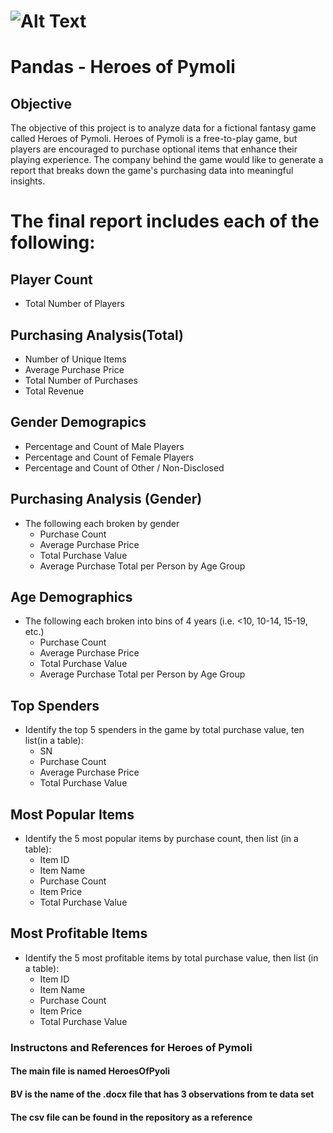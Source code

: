 # ![Alt Text](https://www.bing.com/th?id=OIP.MttTLWDg79zrqMuVkzBN1gHaEK&w=288&h=168&c=7&o=5&pid=1.7)
# Pandas - Heroes of Pymoli
## Objective
The objective of this project is to analyze data for a fictional fantasy game called Heroes of Pymoli. Heroes of Pymoli is a free-to-play game, but players are encouraged to purchase optional items that enhance their playing experience.  The company behind the game would like to generate a report that breaks down the game's purchasing data into meaningful insights.

# The final report includes each of the following:

## Player Count
  * Total Number of Players
  
## Purchasing Analysis(Total)
  * Number of Unique Items
  * Average Purchase Price
  * Total Number of Purchases
  * Total Revenue
  
## Gender Demograpics
  * Percentage and Count of Male Players
  * Percentage and Count of Female Players
  * Percentage and Count of Other / Non-Disclosed
  
## Purchasing Analysis (Gender)
 * The following each broken by gender
   * Purchase Count
   * Average Purchase Price
   * Total Purchase Value
   * Average Purchase Total per Person by Age Group

## Age Demographics
 * The following each broken into bins of 4 years (i.e. <10, 10-14, 15-19, etc.)
   * Purchase Count
   * Average Purchase Price
   * Total Purchase Value
   * Average Purchase Total per Person by Age Group
   
## Top Spenders
 * Identify the top 5 spenders in the game by total purchase value, ten list(in a table):
   * SN
   * Purchase Count
   * Average Purchase Price
   * Total Purchase Value

## Most Popular Items
 * Identify the 5 most popular items by purchase count, then list (in a table):
   * Item ID
   * Item Name
   * Purchase Count
   * Item Price
   * Total Purchase Value


## Most Profitable Items
 * Identify the 5 most profitable items by total purchase value, then list (in a table):
   * Item ID
   * Item Name
   * Purchase Count
   * Item Price
   * Total Purchase Value

### Instructons and References for Heroes of Pymoli
#### The main file is named  HeroesOfPyoli
#### BV is the name of the .docx file that has 3 observations from te data set
#### The csv file can be found in the repository as a reference
